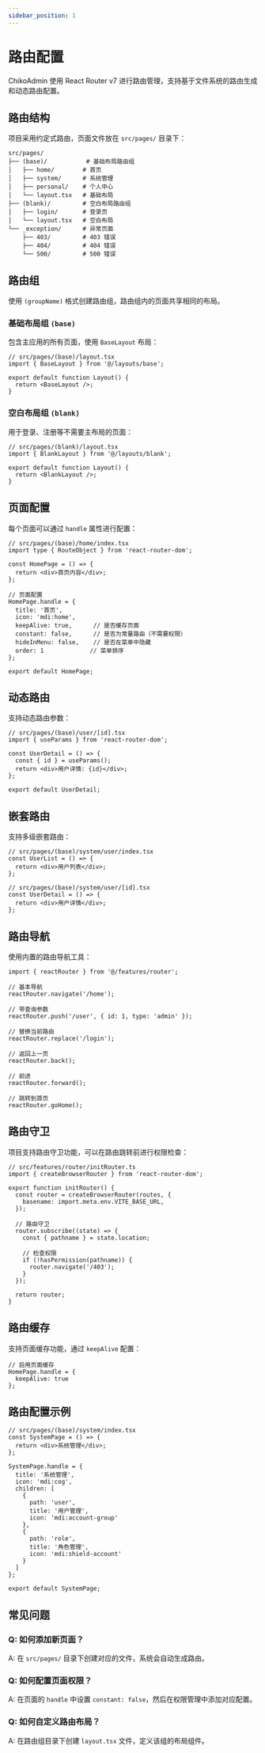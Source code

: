 ```yaml
---
sidebar_position: 1
---
```


# 路由配置

ChikoAdmin 使用 React Router v7 进行路由管理，支持基于文件系统的路由生成和动态路由配置。

## 路由结构

项目采用约定式路由，页面文件放在 `src/pages/` 目录下：

```
src/pages/
├── (base)/           # 基础布局路由组
│   ├── home/        # 首页
│   ├── system/      # 系统管理
│   ├── personal/    # 个人中心
│   └── layout.tsx   # 基础布局
├── (blank)/         # 空白布局路由组
│   ├── login/       # 登录页
│   └── layout.tsx   # 空白布局
└── _exception/      # 异常页面
    ├── 403/         # 403 错误
    ├── 404/         # 404 错误
    └── 500/         # 500 错误
```

## 路由组

使用 `(groupName)` 格式创建路由组，路由组内的页面共享相同的布局。

### 基础布局组 `(base)`

包含主应用的所有页面，使用 `BaseLayout` 布局：

```tsx
// src/pages/(base)/layout.tsx
import { BaseLayout } from '@/layouts/base';

export default function Layout() {
  return <BaseLayout />;
}
```

### 空白布局组 `(blank)`

用于登录、注册等不需要主布局的页面：

```tsx
// src/pages/(blank)/layout.tsx
import { BlankLayout } from '@/layouts/blank';

export default function Layout() {
  return <BlankLayout />;
}
```

## 页面配置

每个页面可以通过 `handle` 属性进行配置：

```tsx
// src/pages/(base)/home/index.tsx
import type { RouteObject } from 'react-router-dom';

const HomePage = () => {
  return <div>首页内容</div>;
};

// 页面配置
HomePage.handle = {
  title: '首页',
  icon: 'mdi:home',
  keepAlive: true,      // 是否缓存页面
  constant: false,      // 是否为常量路由（不需要权限）
  hideInMenu: false,    // 是否在菜单中隐藏
  order: 1             // 菜单排序
};

export default HomePage;
```

## 动态路由

支持动态路由参数：

```tsx
// src/pages/(base)/user/[id].tsx
import { useParams } from 'react-router-dom';

const UserDetail = () => {
  const { id } = useParams();
  return <div>用户详情: {id}</div>;
};

export default UserDetail;
```

## 嵌套路由

支持多级嵌套路由：

```tsx
// src/pages/(base)/system/user/index.tsx
const UserList = () => {
  return <div>用户列表</div>;
};

// src/pages/(base)/system/user/[id].tsx
const UserDetail = () => {
  return <div>用户详情</div>;
};
```

## 路由导航

使用内置的路由导航工具：

```tsx
import { reactRouter } from '@/features/router';

// 基本导航
reactRouter.navigate('/home');

// 带查询参数
reactRouter.push('/user', { id: 1, type: 'admin' });

// 替换当前路由
reactRouter.replace('/login');

// 返回上一页
reactRouter.back();

// 前进
reactRouter.forward();

// 跳转到首页
reactRouter.goHome();
```

## 路由守卫

项目支持路由守卫功能，可以在路由跳转前进行权限检查：

```tsx
// src/features/router/initRouter.ts
import { createBrowserRouter } from 'react-router-dom';

export function initRouter() {
  const router = createBrowserRouter(routes, {
    basename: import.meta.env.VITE_BASE_URL,
  });

  // 路由守卫
  router.subscribe((state) => {
    const { pathname } = state.location;
    
    // 检查权限
    if (!hasPermission(pathname)) {
      router.navigate('/403');
    }
  });

  return router;
}
```

## 路由缓存

支持页面缓存功能，通过 `keepAlive` 配置：

```tsx
// 启用页面缓存
HomePage.handle = {
  keepAlive: true
};
```

## 路由配置示例

```tsx
// src/pages/(base)/system/index.tsx
const SystemPage = () => {
  return <div>系统管理</div>;
};

SystemPage.handle = {
  title: '系统管理',
  icon: 'mdi:cog',
  children: [
    {
      path: 'user',
      title: '用户管理',
      icon: 'mdi:account-group'
    },
    {
      path: 'role',
      title: '角色管理', 
      icon: 'mdi:shield-account'
    }
  ]
};

export default SystemPage;
```

## 常见问题

### Q: 如何添加新页面？

A: 在 `src/pages/` 目录下创建对应的文件，系统会自动生成路由。

### Q: 如何配置页面权限？

A: 在页面的 `handle` 中设置 `constant: false`，然后在权限管理中添加对应配置。

### Q: 如何自定义路由布局？

A: 在路由组目录下创建 `layout.tsx` 文件，定义该组的布局组件。 